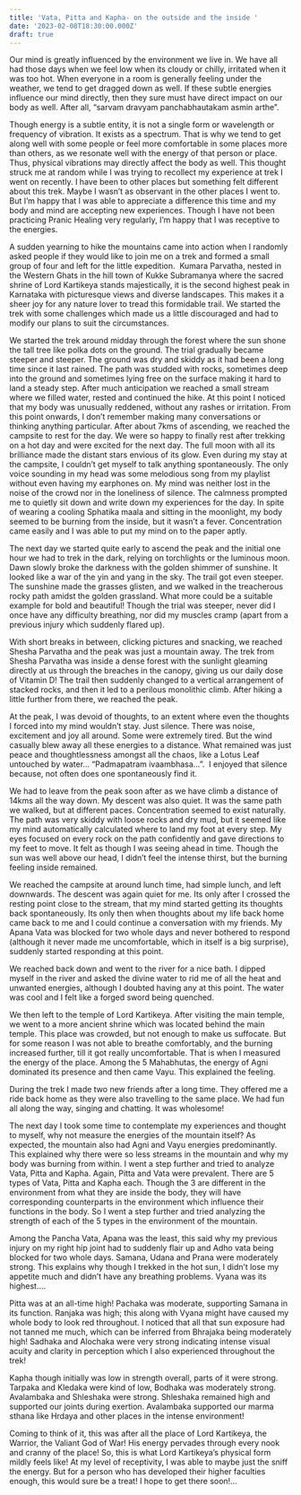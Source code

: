 ```yaml
---
title: 'Vata, Pitta and Kapha- on the outside and the inside '
date: '2023-02-08T18:30:00.000Z'
draft: true
---
```






Our mind is greatly influenced by the environment we live in. We have all
had those days when we feel low when its cloudy or chilly, irritated when it
was too hot. When everyone in a room is generally feeling under the weather, we
tend to get dragged down as well. If these subtle energies influence our mind
directly, then they sure must have direct impact on our body as well. After
all, “sarvam dravyam panchabhautakam
asmin arthe”.





Though energy is a subtle entity, it is not a single form or wavelength or
frequency of vibration. It exists as a spectrum. That is why we tend to get
along well with some people or feel more comfortable in some places more than
others, as we resonate well with the energy of that person or place. Thus,
physical vibrations may directly affect the body as well. This thought struck
me at random while I was trying to recollect my experience at trek I went on
recently. I have been to other places but something felt different about this
trek. Maybe I wasn’t as observant in the other places I went to. But I’m happy
that I was able to appreciate a difference this time and my body and mind are
accepting new experiences. Though I have not been practicing Pranic Healing
very regularly, I’m happy that I was receptive to the energies.&#x20;





A sudden yearning to hike the mountains came into action when I randomly
asked people if they would like to join me on a trek and formed a small group
of four and left for the little expedition. 
Kumara Parvatha, nested in the Western Ghats in the hill town of Kukke
Subramanya where the sacred shrine of Lord Kartikeya stands majestically, it is
the second highest peak in Karnataka with picturesque views and diverse
landscapes. This makes it a sheer joy for any nature lover to tread this
formidable trail. We started the trek with some challenges which made us a
little discouraged and had to modify our plans to suit the circumstances.&#x20;





We started the trek around midday through the forest where the sun shone the
tall tree like polka dots on the ground. The trial gradually became steeper and
steeper. The ground was dry and skiddy as it had been a long time since it last
rained. The path was studded with rocks, sometimes deep into the ground and
sometimes lying free on the surface making it hard to land a steady step. After
much anticipation we reached a small stream where we filled water, rested and
continued the hike. At this point I noticed that my body was unusually
reddened, without any rashes or irritation. From this point onwards, I don’t
remember making many conversations or thinking anything particular. After about
7kms of ascending, we reached the campsite to rest for the day. We were so
happy to finally rest after trekking on a hot day and were excited for the next
day. The full moon with all its brilliance made the distant stars envious of
its glow. Even during my stay at the campsite, I couldn’t get myself to talk
anything spontaneously. The only voice sounding in my head was some melodious
song from my playlist without even having my earphones on. My mind was neither
lost in the noise of the crowd nor in the loneliness of silence. The calmness
prompted me to quietly sit down and write down my experiences for the day. In
spite of wearing a cooling Sphatika maala and sitting in the moonlight, my body
seemed to be burning from the inside, but it wasn’t a fever. Concentration came
easily and I was able to put my mind on to the paper aptly.





The next day we started quite early to ascend the peak and the initial one
hour we had to trek in the dark, relying on torchlights or the luminous moon.
Dawn slowly broke the darkness with the golden shimmer of sunshine. It looked
like a war of the yin and yang in the sky. The trail got even steeper. The
sunshine made the grasses glisten, and we walked in the treacherous rocky path
amidst the golden grassland. What more could be a suitable example for bold and
beautiful! Though the trial was steeper, never did I once have any difficulty
breathing, nor did my muscles cramp (apart from a previous injury which
suddenly flared up).&#x20;





With short breaks in between, clicking pictures and snacking, we reached
Shesha Parvatha and the peak was just a mountain away. The trek from Shesha
Parvatha was inside a dense forest with the sunlight gleaming directly at us
through the breaches in the canopy, giving us our daily dose of Vitamin D! The
trail then suddenly changed to a vertical arrangement of stacked rocks, and
then it led to a perilous monolithic climb. After hiking a little further from
there, we reached the peak.&#x20;





At the peak, I was devoid of thoughts, to an extent where even the thoughts
I forced into my mind wouldn’t stay. Just silence. There was noise, excitement
and joy all around. Some were extremely tired. But the wind casually blew away
all these energies to a distance. What remained was just peace and
thoughtlessness amongst all the chaos, like a Lotus Leaf untouched by water… “Padmapatram ivaambhasa…”.  I enjoyed that silence because, not often does one spontaneously find it.&#x20;





We had to leave from the peak soon after as we have climb a distance of
14kms all the way down. My descent was also quiet. It was the same path we
walked, but at different paces. Concentration seemed to exist naturally. The path
was very skiddy with loose rocks and dry mud, but it seemed like my mind
automatically calculated where to land my foot at every step. My eyes focused
on every rock on the path confidently and gave directions to my feet to move. It
felt as though I was seeing ahead in time. Though the sun was well above our
head, I didn’t feel the intense thirst, but the burning feeling inside
remained.&#x20;





We reached the campsite at around lunch time, had simple lunch, and left
downwards. The descent was again quiet for me. Its only after I crossed the
resting point close to the stream, that my mind started getting its thoughts
back spontaneously. Its only then when thoughts about my life back home came
back to me and I could continue a conversation with my friends. My Apana Vata
was blocked for two whole days and never bothered to respond (although it never
made me uncomfortable, which in itself is a big surprise), suddenly started
responding at this point.&#x20;





We reached back down and went to the river for a nice bath. I dipped myself
in the river and asked the divine water to rid me of all the heat and unwanted
energies, although I doubted having any at this point. The water was cool and I
felt like a forged sword being quenched.&#x20;





We then left to the temple of Lord Kartikeya. After visiting the main
temple, we went to a more ancient shrine which was located behind the main
temple. This place was crowded, but not enough to make us suffocate. But for
some reason I was not able to breathe comfortably, and the burning increased further,
till it got really uncomfortable. That is when I measured the energy of the
place. Among the 5 Mahabhutas, the energy of Agni dominated its presence and
then came Vayu. This explained the feeling.&#x20;





During the trek I made two new friends after a long time. They offered me a
ride back home as they were also travelling to the same place. We had fun all
along the way, singing and chatting. It was wholesome!





The next day I took some time to contemplate my experiences and thought to
myself, why not measure the energies of the mountain itself? As expected, the
mountain also had Agni and Vayu energies predominantly. This explained why
there were so less streams in the mountain and why my body was burning from
within. I went a step further and tried to analyze Vata, Pitta and Kapha.
Again, Pitta and Vata were prevalent. There are 5 types of Vata, Pitta and
Kapha each. Though the 3 are different in the environment from what they are
inside the body, they will have corresponding counterparts in the environment which
influence their functions in the body. So I went a step further and tried
analyzing the strength of each of the 5 types in the environment of the
mountain.&#x20;





Among the Pancha Vata, Apana was the least, this said why my previous injury
on my right hip joint had to suddenly flair up and Adho vata being blocked for
two whole days. Samana, Udana and Prana were moderately strong. This explains
why though I trekked in the hot sun, I didn’t lose my appetite much and didn’t
have any breathing problems. Vyana was its highest….





Pitta was at an all-time high! Pachaka was moderate, supporting Samana in
its function. Ranjaka was high; this along with Vyana might have caused my
whole body to look red throughout. I noticed that all that sun exposure had not
tanned me much, which can be inferred from Bhrajaka being moderately high!
Sadhaka and Alochaka were very strong indicating intense visual acuity and
clarity in perception which I also experienced throughout the trek!





Kapha though initially was low in strength overall, parts of it were strong.
Tarpaka and Kledaka were kind of low, Bodhaka was moderately strong. Avalambaka
and Shleshaka were strong. Shleshaka remained high and supported our joints
during exertion. Avalambaka supported our marma sthana like Hrdaya and other
places in the intense environment!&#x20;





Coming to think of it, this was after all the place of Lord Kartikeya, the
Warrior, the Valiant God of War! His energy pervades through every nook and
cranny of the place! So, this is what Lord Kartikeya’s physical form mildly
feels like! At my level of receptivity, I was able to maybe just the sniff the
energy. But for a person who has developed their higher faculties enough, this
would sure be a treat! I hope to get there soon!...





 







